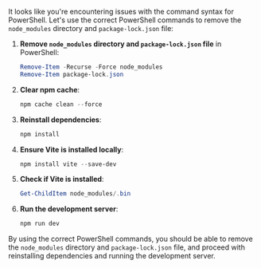 It looks like you're encountering issues with the command syntax for PowerShell. Let's use the correct PowerShell commands to remove the `node_modules` directory and `package-lock.json` file:

1. **Remove `node_modules` directory and `package-lock.json` file** in PowerShell:
   ```powershell
   Remove-Item -Recurse -Force node_modules
   Remove-Item package-lock.json
   ```

2. **Clear npm cache**:
   ```powershell
   npm cache clean --force
   ```

3. **Reinstall dependencies**:
   ```powershell
   npm install
   ```

4. **Ensure Vite is installed locally**:
   ```powershell
   npm install vite --save-dev
   ```

5. **Check if Vite is installed**:
   ```powershell
   Get-ChildItem node_modules/.bin
   ```

6. **Run the development server**:
   ```powershell
   npm run dev
   ```



By using the correct PowerShell commands, you should be able to remove the `node_modules` directory and `package-lock.json` file, and proceed with reinstalling dependencies and running the development server.
